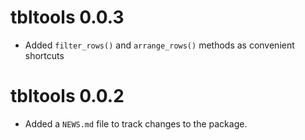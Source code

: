 # tbltools 0.0.3

* Added `filter_rows()` and `arrange_rows()` methods as convenient shortcuts

# tbltools 0.0.2

* Added a `NEWS.md` file to track changes to the package.
